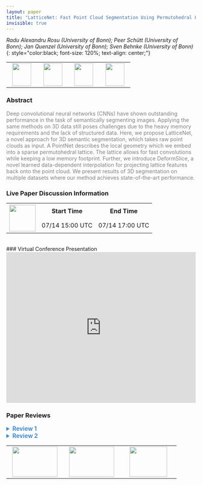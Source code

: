 ```yaml
---
layout: paper
title: "LatticeNet: Fast Point Cloud Segmentation Using Permutohedral Lattices"
invisible: true
---
```

*Radu Alexandru Rosu (University of Bonn); Peer  Schütt (University of Bonn); Jan Quenzel (University of Bonn); Sven Behnke (University of Bonn)*
{: style="color:black; font-size: 120%; text-align: center;"}

<table width="40%"> <tr>
<td style="width: 20%; text-align: center;"><a href="http://www.roboticsproceedings.org/rss16/p006.pdf"><img src="{{ site.baseurl }}/images/paper_link.png"
width = "50"  height = "60"/> </a> </td>

<td style="width: 20%; text-align: center;"><a href="http://www.ais.uni-bonn.de/videos/RSS_2020_Rosu/"><img src="{{ site.baseurl }}/images/video_link.png"
width = "50"  height = "60"/> </a> </td>

<td style="width: 20%; text-align: center;"><a href="http://www.ais.uni-bonn.de/videos/RSS_2020_Rosu/"><img src="{{ site.baseurl }}/images/website_link.png"
width = "50"  height = "60"/> </a> </td>

<td style="width: 20%; text-align: center;"><a href="https://github.com/AIS-Bonn/lattice_net"><img src="{{ site.baseurl }}/images/software_link.png"
width = "50"  height = "60"/> </a> </td>

</tr></table>

### Abstract
<html><p style="color:gray; font-size: 100%; text-align: justified;">
Deep convolutional neural networks (CNNs) have shown outstanding performance in the task of semantically segmenting images. Applying the same methods on 3D data still poses challenges due to the heavy memory requirements and the lack of structured data. Here, we propose LatticeNet, a novel approach for 3D semantic segmentation, which takes raw point clouds as input. A PointNet describes the local geometry which we embed into a sparse permutohedral lattice. The lattice allows for fast convolutions while keeping a low memory footprint. Further, we introduce DeformSlice, a novel learned data-dependent interpolation for projecting lattice features back onto the point cloud. We present results of 3D segmentation on multiple datasets where our method achieves state-of-the-art performance.
</p></html>

### Live Paper Discussion Information
<html>
<table width="50%">
<tr> <th rowspan="2"><a href="https://pheedloop.com/rss2020/virtual/"><img src="{{ site.baseurl }}/images/pheedloop_link.png" width = "70"  height = "70"/> </a> </th> <th> Start Time </th> <th> End Time </th> </tr>
<tr> <td> 07/14 15:00 UTC </td><td> 07/14 17:00 UTC </td></tr>
</table> <br> </html>
### Virtual Conference Presentation
<iframe width="100%" height="400" src="https://www.youtube.com/embed/503Z5Vw9a90" frameborder="0" allow="accelerometer; autoplay; encrypted-media; gyroscope; picture-in-picture" allowfullscreen></iframe>

### Paper Reviews
<details><summary style="font-size:110%; color:#438BCA; cursor: pointer;"><b> Review 1</b></summary>
<p style="color:gray; font-size: 100%; text-align: justified; white-space: pre-line">
This paper extends the well noticed Splatnet [31] method with original contributions by introducing learned operations for splatting and slicing. It is shown in the paper that this extensions lead to significantly better performance in point cloud segmentation.

The paper is clearly written and reads very well. The important concepts are illustrated as figures. 

The new method is thoroughly evaluated on relevant data sets and compared to other state-of-the-art methods. The proposed method achieves state-of-the-art performance at faster speeds and with a lower memory footprint. On the KITTI data set it outperforms all other state-of-the-art methods.

The contribution is significant in improving 3D point cloud segmentation which is an important component in robotics. However, now real link to robotics is provided in the paper except by using the KITTI data set. I would be nice to have experiments directly pointing out the importance for robotics scenarios. Point cloud processing is I guess more interesting in the robotics community as there is a larger number of sensors producing point clouds. So, nevertheless such an algorithm is an important component for robotics.
</p> </details>

<details><summary style="font-size:110%; color:#438BCA; cursor: pointer;"><b> Review 2</b></summary>
<p style="color:gray; font-size: 100%; text-align: justified; white-space: pre-line">
The authors introduce four new operations on permutohedral lattices that are novel and significant for reasons explained in the following: Instead of summing the vertex features features  are concatenated. A different distribuet function does the same for coordinates. The "distribute" significance is that it enables the learning of the splatting with a Pointnet. 
The second is a downsampler (strided convolution) that facilitates more context. The third is an upsampler (transposed convolution) and the fourth is a deformslicing which maps back to point clouds but bu subtracting from the maximum of the weighted values, an operation that guarantees equivariance to point permutations.  The authors beautifully visualize the new splatter and slicer. 

Extensive experiments are performed in ShapeNet, ScanNet and Semantic KITTI. The experiments contain extensive ablation studies as well as comparison to other point cloud segmentation algorithms. In summary, the experimentation is thorough, the methodological contributions are novel and the problem is hard.


</p> </details>

<table width="100%"><tr><td style="width: 30%; text-align: center;"><a href="{{ site.baseurl }}/program/papers/5"> <img src="{{ site.baseurl }}/images/previous_icon.png" width = "120"  height = "80"/> </a> </td>

<td style="width: 30%; text-align: center;"><a href="{{ site.baseurl }}/program/papers"> <img src="{{ site.baseurl }}/images/overview_icon.png" width = "120"  height = "80"/> </a> </td> 

<td style="width: 30%; text-align: center;"><a href="{{ site.baseurl }}/program/papers/7"> <img src="{{ site.baseurl }}/images/next_icon.png" width = "100"  height = "80"/> </a> </td> 

</tr></table>

